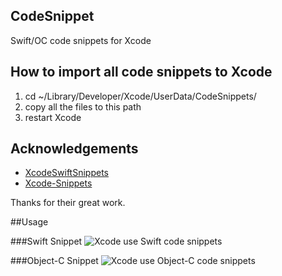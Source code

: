 ## CodeSnippet
Swift/OC code snippets for Xcode

## How to import all code snippets to Xcode
1. cd ~/Library/Developer/Xcode/UserData/CodeSnippets/
2. copy all the files to this path
3. restart Xcode

## Acknowledgements
 * [XcodeSwiftSnippets]
 * [Xcode-Snippets]

Thanks for their great work.


##Usage

###Swift Snippet
![Xcode use Swift code snippets](https://github.com/boy736809040/CodeSnippet/blob/master/gif/Swift.gif)

###Object-C Snippet
![Xcode use Object-C code snippets](https://github.com/boy736809040/CodeSnippet/blob/master/gif/OC.gif)

[XcodeSwiftSnippets]:https://github.com/burczyk/XcodeSwiftSnippets
[Xcode-Snippets]:https://github.com/Xcode-Snippets
